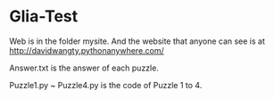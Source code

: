 # Glia-Test

Web is in the folder mysite.
And the website that anyone can see is at
http://davidwangty.pythonanywhere.com/

Answer.txt is the answer of each puzzle.

Puzzle1.py ~ Puzzle4.py is the code of Puzzle 1 to 4.

